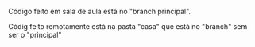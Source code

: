 Código feito em sala de aula está no "branch principal".

Códig feito remotamente está na pasta "casa" que está no "branch" sem ser o "principal"
